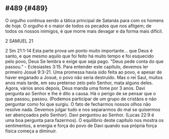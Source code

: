 ## #489 {#489}

O orgulho continua sendo a tática principal de Satanás para com os homens de hoje. O orgulho é o maior de todos os pecados que nos afligem; de todos os nossos inimigos, é que morre mais devagar e da forma mais difícil.

2 SAMUEL 21

2 Sm 21:1-14 Esta parte prova um ponto muito importante... que Deus é santo, e que mesmo aquilo que foi feito há muito tempo e foi esquecido pelo povo, Deus Se lembra e exige que seja pago. &quot;Deus pede conta do que passou.&quot; - Eclesiastes 3:15\. Para entender este capítulo, devemos ler primeiro Josué 9:3-21\. Uma promessa havia sido feita ao povo, e apesar de haver enganado a Josué, o povo não seria destruído. Mas o rei Saul, muitos anos mais tarde, em seu pretenso zelo pelo Senhor, mata alguns deles. Agora, vários anos depois, Deus manda uma fome por 3 anos. Davi pergunta ao Senhor e lhe é dito a causa. Há o perigo de se pensar que o que passou, passou. (Podemos participar de um grupo de cristãos e não perguntar como foi que surgiu. O fato de fecharmos nossos olhos não resolve nada. Devemos julgar tudo e nos separarmos do mal se quisermos ser abençoados pelo Senhor). Davi perguntou ao Senhor. (Lucas 22:9 é uma boa pergunta para fazermos). O equilíbrio deste capítulo nos mostra os sentimentos, a energia e força do povo de Davi quando sua própria força física começa a diminuir.